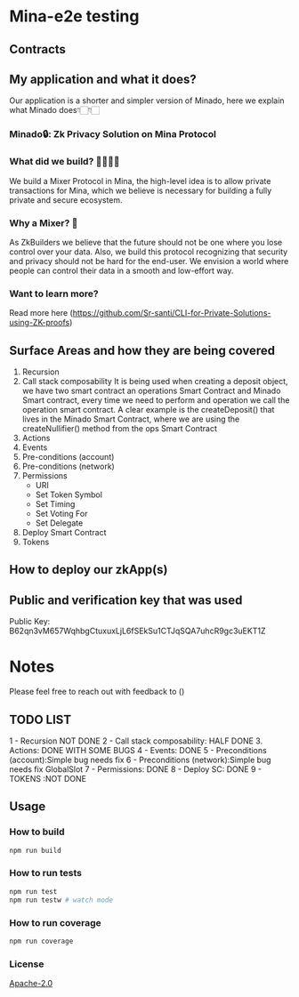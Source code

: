 # Mina-e2e testing

## Contracts
## My application and what it does? 
Our application is a shorter and simpler version of Minado, here we explain what Minado does👇🏻👇🏻

### Minado🔒: Zk Privacy Solution on Mina Protocol

### What did we build? 👷🏻‍♀️🚀

We build a Mixer Protocol in Mina, the high-level idea is to allow private transactions for Mina, which we believe is necessary for building a fully private and secure ecosystem.

### Why a Mixer? 🤔

As ZkBuilders we believe that the future should not be one where you lose control over your data. Also, we build this protocol recognizing that security and privacy should not be hard for the end-user.
We envision a world where people can control their data in a smooth and low-effort way.
### Want to learn more? 
Read more here (https://github.com/Sr-santi/CLI-for-Private-Solutions-using-ZK-proofs)




## Surface Areas and how they are being covered

1. Recursion
2. Call stack composability
    It is being used when creating a deposit object, we have two smart contract an operations Smart Contract
    and Minado Smart contract, every time we need to perform and operation we call the operation smart contract. A clear example is the createDeposit() that lives in the Minado Smart Contract, where we are using the createNullifier() method from the ops Smart Contract
3. Actions
4. Events
5. Pre-conditions (account)
6. Pre-conditions (network)
7. Permissions
   - URI
   - Set Token Symbol
   - Set Timing
   - Set Voting For
   - Set Delegate
8. Deploy Smart Contract
9. Tokens

## How to deploy our zkApp(s)

## Public and verification key that was used 
Public Key: B62qn3vM657WqhbgCtuxuxLjL6fSEkSu1CTJqSQA7uhcR9gc3uEKT1Z
# Notes

Please feel free to reach out with feedback to ()

## TODO LIST
1 - Recursion NOT DONE
2 - Call stack composability:  HALF DONE
3. Actions: DONE WITH SOME BUGS 
4 - Events: DONE 
5 - Preconditions (account):Simple bug needs fix
6 - Preconditions (network):Simple bug needs fix
GlobalSlot
7 - Permissions: DONE
8 - Deploy SC: DONE
9 - TOKENS :NOT DONE


## Usage

### How to build

```sh
npm run build
```

### How to run tests

```sh
npm run test
npm run testw # watch mode
```

### How to run coverage

```sh
npm run coverage
```

### License

[Apache-2.0](LICENSE)
